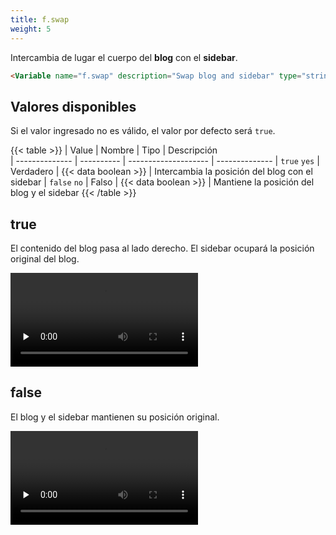 ```yaml
---
title: f.swap
weight: 5
---
```


Intercambia de lugar el cuerpo del **blog** con el **sidebar**.

```html
<Variable name="f.swap" description="Swap blog and sidebar" type="string" value="false"/>
```

## Valores disponibles

Si el valor ingresado no es válido, el valor por defecto será `true`.

{{< table >}}
| Value          | Nombre     | Tipo                 | Descripción   
| -------------- | ---------- | -------------------- | --------------
| `true` `yes`   | Verdadero  | {{< data boolean >}} | Intercambia la posición del blog con el sidebar
| `false` `no`   | Falso      | {{< data boolean >}} | Mantiene la posición del blog y el sidebar
{{< /table >}}


## true

El contenido del blog pasa al lado derecho. El sidebar ocupará la posición original del blog.

<video controls preload="none">
  <source src="/videos/f-swap-true.mp4" type="video/mp4">
</video>


## false

El blog y el sidebar mantienen su posición original.

<video controls preload="none">
  <source src="/videos/f-swap-false.mp4" type="video/mp4">
</video>